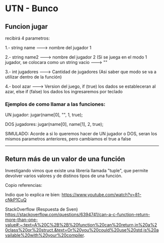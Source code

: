 # UTN - Bunco

## Funcion jugar

recibirá 4 parametros:

1.- string name   ---> nombre del jugador 1

2.- string name2  ---> nombre del jugador 2 (Si se juega en el modo 1 jugador, se colocara como un string vacio ---> ""

3.- int jugadores ---> Cantidad de jugadores (Asi saber que modo se va a utilizar dentro de la función)

4.- bool azar     ---> Version del juego, if (true) los dados se estableceran al azar, else if (false) los dados los ingresaremos por teclado

### Ejemplos de como llamar a las funciones:

UN jugador:  jugar(name[0], "", 1, true);
   
DOS jugadores:  jugar(name[0], name[1], 2, true);

SIMULADO: Acorde a si lo queremos hacer de UN jugador o DOS, seran los mismos parametros anteriores, pero cambiamos el true a false

-------------------------------------------------------------------
## Return más de un valor de una función

Investigando vimos que existe una librería llamada "tuple", que permite devolver varios valores y de distinos tipos de una función.

Copio referencias:

Indio que lo explica re bien: https://www.youtube.com/watch?v=81-cNkP1CuQ

StackOverflow (Respuesta de Sven) https://stackoverflow.com/questions/6394741/can-a-c-function-return-more-than-one-value#:~:text=A%20C%2B%2B%20function%20can%20return,in%20a%20class%20or%20struct.&text=Or%20you%20could%20use%20std,is%20available%20with%20your%20compiler.
